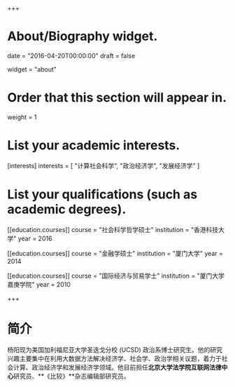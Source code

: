 +++
# About/Biography widget.

date = "2016-04-20T00:00:00"
draft = false

widget = "about"

# Order that this section will appear in.
weight = 1

# List your academic interests.
[interests]
  interests = [
    "计算社会科学",
    "政治经济学",
    "发展经济学"
  ]

# List your qualifications (such as academic degrees).
[[education.courses]]
  course = "社会科学哲学硕士"
  institution = "香港科技大学"
  year = 2016

[[education.courses]]
  course = "金融学硕士"
  institution = "厦门大学"
  year = 2014

[[education.courses]]
  course = "国际经济与贸易学士"
  institution = "厦门大学嘉庚学院"
  year = 2010
 
+++

# 简介

杨阳现为美国加利福尼亚大学圣迭戈分校 (UCSD) 政治系博士研究生。他的研究兴趣主要集中在利用大数据方法解决经济学、社会学、政治学相关议题，着力于社会计算、政治经济学和发展经济学领域。他目前担任**北京大学法学院互联网法律中心**研究员、**《比较》**杂志编辑部研究员。